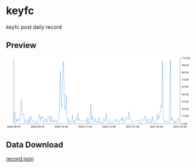 # keyfc
keyfc post daily record

## Preview
![record.png](https://raw.githubusercontent.com/ioAuto/keyfc/public/record.png)

## Data Download
[record.json](https://raw.githubusercontent.com/ioAuto/keyfc/public/record.json)